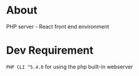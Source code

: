 About
=====
PHP server - React front end environment 

Dev Requirement
===============
`PHP CLI ^5.4.0` for using the php built-in webserver 

